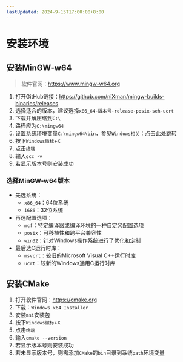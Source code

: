 ```yaml
---
lastUpdated: 2024-9-15T17:00:00+8:00
---
```


# 安装环境

## 安装MinGW-w64

> 软件官网：<https://www.mingw-w64.org>

1. 打开GitHub链接：<https://github.com/niXman/mingw-builds-binaries/releases>
2. 选择适合的版本，建议选择```x86_64-版本号-release-posix-seh-ucrt```
3. 下载并解压缩到```C:\```
4. 路径应为```C:\mingw64```
5. 设置系统环境变量```C:\mingw64\bin```，参见```Windows相关```：[点击此处跳转](/Windows/设置环境变量)
6. 按下```Windows徽标```+```X```
7. 点击```终端```
8. 输入```gcc -v```
9. 若显示版本号则安装成功

### 选择MinGW-w64版本

- 先选系统：
  - ```x86_64```：64位系统
  - ```i686```：32位系统
- 再选配置选项：
  - ```mcf```：特定编译器或编译环境的一种自定义配置选项
  - ```posix```：可移植性和跨平台兼容性
  - ```win32```：针对Windows操作系统进行了优化和定制
- 最后选C运行时库：
  - ```msvcrt```：较旧的Microsoft Visual C++运行时库
  - ```ucrt```：较新的Windows通用C运行时库

## 安装CMake

1. 打开软件官网：<https://cmake.org>
2. 下载：```Windows x64 Installer```
3. 安装```msi```安装包
4. 按下```Windows徽标```+```X```
5. 点击```终端```
6. 输入```cmake --version```
7. 若显示版本号则安装成功
8. 若未显示版本号，则需添加```CMake```的```bin```目录到系统```path```环境变量